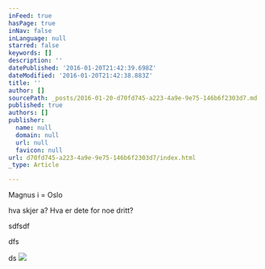 ```yaml
---
inFeed: true
hasPage: true
inNav: false
inLanguage: null
starred: false
keywords: []
description: ''
datePublished: '2016-01-20T21:42:39.698Z'
dateModified: '2016-01-20T21:42:38.883Z'
title: ''
author: []
sourcePath: _posts/2016-01-20-d70fd745-a223-4a9e-9e75-146b6f2303d7.md
published: true
authors: []
publisher:
  name: null
  domain: null
  url: null
  favicon: null
url: d70fd745-a223-4a9e-9e75-146b6f2303d7/index.html
_type: Article

---
```

Magnus i = Oslo

hva skjer a? Hva er dete for noe dritt?

sdfsdf

dfs

ds
![](https://s3-us-west-2.amazonaws.com/the-grid-img/p/dafd115efacbf9926e11093e5bc296a125cca825.png)